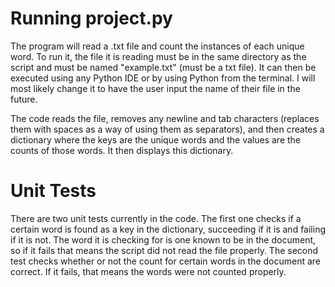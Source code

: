 # Running project.py

The program will read a .txt file and count the instances of each unique word. To run it, the file it is reading must be in the same directory as the script and must be named "example.txt" (must be a txt file). It can then be executed using any Python IDE or by using Python from the terminal. I will most likely change it to have the user input the name of their file in the future. 

The code reads the file, removes any newline and tab characters (replaces them with spaces as a way of using them as separators), and then creates a dictionary where the keys are the unique words and the values are the counts of those words. It then displays this dictionary.

# Unit Tests

There are two unit tests currently in the code. The first one checks if a certain word is found as a key in the dictionary, succeeding if it is and failing if it is not. The word it is checking for is one known to be in the document, so if it fails that means the script did not read the file properly. The second test checks whether or not the count for certain words in the document are correct. If it fails, that means the words were not counted properly.
